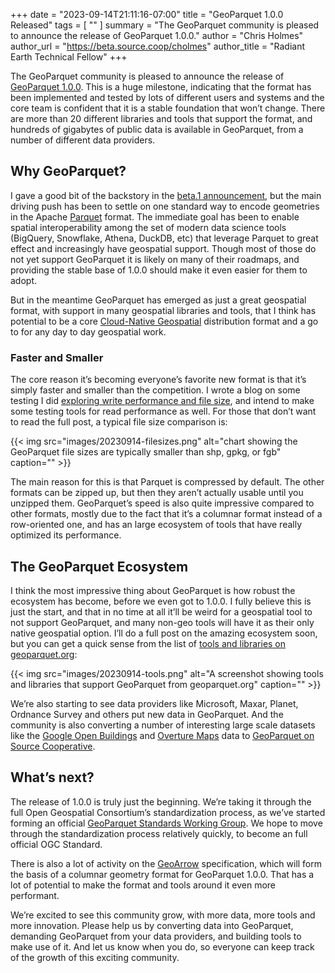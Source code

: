 +++
date = "2023-09-14T21:11:16-07:00"
title = "GeoParquet 1.0.0 Released"
tags = [ ""
]
summary = "The GeoParquet community is pleased to announce the release of GeoParquet 1.0.0."
author = "Chris Holmes"
author_url = "https://beta.source.coop/cholmes"
author_title = "Radiant Earth Technical Fellow"
+++

The GeoParquet community is pleased to announce the release of [GeoParquet 1.0.0](https://geoparquet.org/releases/). This is a huge milestone, indicating that the format has been implemented and tested by lots of different users and systems and the core team is confident that it is a stable foundation that won’t change. There are more than 20 different libraries and tools that support the format, and hundreds of gigabytes of public data is available in GeoParquet, from a number of different data providers.

## Why GeoParquet?
I gave a good bit of the backstory in the [beta.1 announcement](https://cholmes.medium.com/geoparquet-1-0-0-beta-1-released-6390ecb4c6d0), but the main driving push has been to settle on one standard way to encode geometries in the Apache [Parquet](https://parquet.apache.org/) format. The immediate goal has been to enable spatial interoperability among the set of modern data science tools (BigQuery, Snowflake, Athena, DuckDB, etc) that leverage Parquet to great effect and increasingly have geospatial support. Though most of those do not yet support GeoParquet it is likely on many of their roadmaps, and providing the stable base of 1.0.0 should make it even easier for them to adopt.

But in the meantime GeoParquet has emerged as just a great geospatial format, with support in many geospatial libraries and tools, that I think has potential to be a core [Cloud-Native Geospatial](https://cloudnativegeo.org/) distribution format and a go to for any day to day geospatial work.

### Faster and Smaller
The core reason it’s becoming everyone’s favorite new format is that it’s simply faster and smaller than the competition. I wrote a blog on some testing I did [exploring write performance and file size](/blog/2023/08/performance-explorations-of-geoparquet-and-duckdb/), and intend to make some testing tools for read performance as well. For those that don’t want to read the full post, a typical file size comparison is:

{{< img src="images/20230914-filesizes.png" alt="chart showing the GeoParquet file sizes are typically smaller than shp, gpkg, or fgb" caption="" >}}

The main reason for this is that Parquet is compressed by default. The other formats can be zipped up, but then they aren’t actually usable until you unzipped them. GeoParquet’s speed is also quite impressive compared to other formats, mostly due to the fact that it’s a columnar format instead of a row-oriented one, and has an large ecosystem of tools that have really optimized its performance.

## The GeoParquet Ecosystem
I think the most impressive thing about GeoParquet is how robust the ecosystem has become, before we even got to 1.0.0. I fully believe this is just the start, and that in no time at all it’ll be weird for a geospatial tool to not support GeoParquet, and many non-geo tools will have it as their only native geospatial option. I’ll do a full post on the amazing ecosystem soon, but you can get a quick sense from the list of [tools and libraries on geoparquet.org](https://geoparquet.org/#implementations):

{{< img src="images/20230914-tools.png" alt="A screenshot showing tools and libraries that support GeoParquet from geoparquet.org" caption="" >}}

We’re also starting to see data providers like Microsoft, Maxar, Planet, Ordnance Survey and others put new data in GeoParquet. And the community is also converting a number of interesting large scale datasets like the [Google Open Buildings](https://beta.source.coop/repositories/cholmes/google-open-buildings/description) and [Overture Maps](https://beta.source.coop/cholmes/overture) data to [GeoParquet on Source Cooperative](https://beta.source.coop/repositories?tags=geoparquet).

## What’s next?
The release of 1.0.0 is truly just the beginning. We’re taking it through the full Open Geospatial Consortium’s standardization process, as we’ve started forming an official [GeoParquet Standards Working Group](https://portal.ogc.org/files/103450). We hope to move through the standardization process relatively quickly, to become an full official OGC Standard.

There is also a lot of activity on the [GeoArrow](https://geoarrow.org/) specification, which will form the basis of a columnar geometry format for GeoParquet 1.0.0. That has a lot of potential to make the format and tools around it even more performant.

We’re excited to see this community grow, with more data, more tools and more innovation. Please help us by converting data into GeoParquet, demanding GeoParquet from your data providers, and building tools to make use of it. And let us know when you do, so everyone can keep track of the growth of this exciting community.